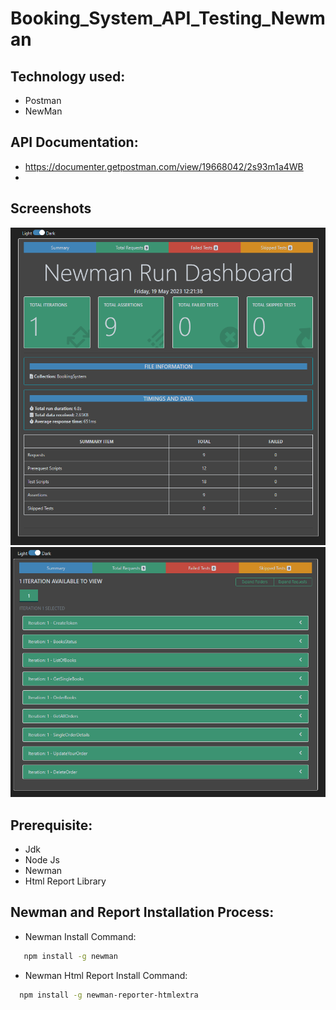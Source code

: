 
# Booking_System_API_Testing_Newman


## Technology used:
- Postman
- NewMan

## API Documentation:

 - https://documenter.getpostman.com/view/19668042/2s93m1a4WB
 - 
## Screenshots

![App Screenshot](https://github.com/shihab0005/Booking-System-API-Practice-with-Newman/blob/main/Capture1.PNG?raw=true)
![App Screenshot](https://github.com/shihab0005/Booking-System-API-Practice-with-Newman/blob/main/Capture2.PNG?raw=true)

## Prerequisite:

- Jdk
- Node Js
- Newman
- Html Report Library

## Newman and Report Installation Process:

- Newman Install Command:
```bash
   npm install -g newman
```
- Newman Html Report Install Command:
```bash
  npm install -g newman-reporter-htmlextra
```
